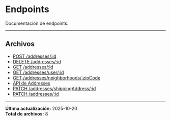 # Endpoints

Documentación de endpoints.

---

## Archivos

- [POST /addresses/:id](./create.md)
- [DELETE /addresses/:id](./delete.md)
- [GET /addresses/:id](./get.md)
- [GET /addresses/user/:id](./list-by-user.md)
- [GET /addresses/neighborhoods/:zipCode](./neighborhoods.md)
- [API de Addresses](./README.md)
- [PATCH /addresses/shippingAddress/:id](./shipping-update.md)
- [PATCH /addresses/:id](./update.md)

---

**Última actualización:** 2025-10-20  
**Total de archivos:** 8

